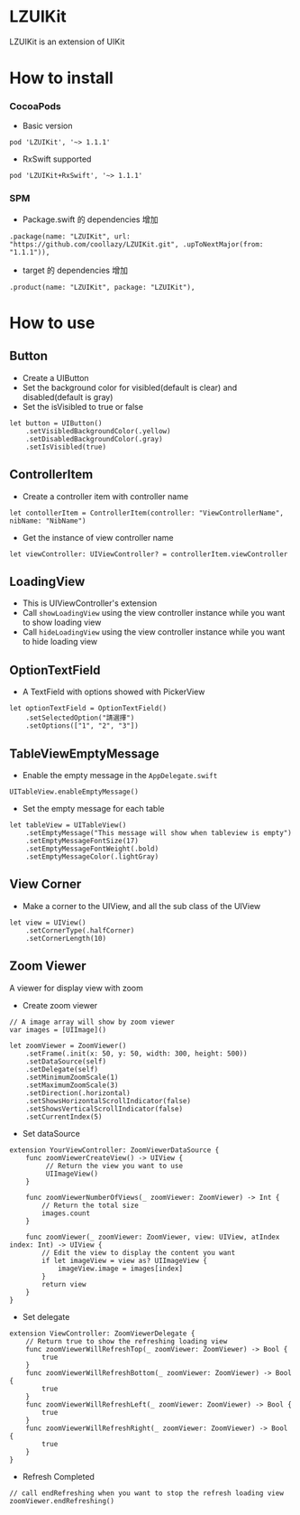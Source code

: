 # LZUIKit

LZUIKit is an extension of UIKit

# How to install

### CocoaPods

- Basic version

```
pod 'LZUIKit', '~> 1.1.1'
```

- RxSwift supported

```
pod 'LZUIKit+RxSwift', '~> 1.1.1'
```

### SPM

- Package.swift 的 dependencies 增加

```
.package(name: "LZUIKit", url: "https://github.com/coollazy/LZUIKit.git", .upToNextMajor(from: "1.1.1")),
```

- target 的 dependencies 增加

```
.product(name: "LZUIKit", package: "LZUIKit"),
```

# How to use

## Button

- Create a UIButton
- Set the background color for visibled(default is clear) and disabled(default is gray)
- Set the isVisibled to true or false

```
let button = UIButton()
	.setVisibledBackgroundColor(.yellow)
	.setDisabledBackgroundColor(.gray)
	.setIsVisibled(true)
```

## ControllerItem

- Create a controller item with controller name

```
let contollerItem = ControllerItem(controller: "ViewControllerName", nibName: "NibName")
```

- Get the instance of view controller name

```
let viewController: UIViewController? = controllerItem.viewController
```

## LoadingView

- This is UIViewController's extension
- Call `showLoadingView` using the view controller instance while you want to show loading view
- Call `hideLoadingView` using the view controller instance while you want to hide loading view


## OptionTextField

- A TextField with options showed with PickerView

```
let optionTextField = OptionTextField()
	.setSelectedOption("請選擇")
	.setOptions(["1", "2", "3"])

```

## TableViewEmptyMessage

- Enable the empty message in the `AppDelegate.swift`

```
UITableView.enableEmptyMessage()
```

- Set the empty message for each table

```
let tableView = UITableView()
	.setEmptyMessage("This message will show when tableview is empty")
	.setEmptyMessageFontSize(17)
	.setEmptyMessageFontWeight(.bold)
	.setEmptyMessageColor(.lightGray)
```

## View Corner

- Make a corner to the UIView, and all the sub class of the UIView

```
let view = UIView()
	.setCornerType(.halfCorner)
	.setCornerLength(10)
```

## Zoom Viewer

A viewer for display view with zoom

- Create zoom viewer

```
// A image array will show by zoom viewer
var images = [UIImage]()

let zoomViewer = ZoomViewer()
	.setFrame(.init(x: 50, y: 50, width: 300, height: 500))
    .setDataSource(self)
    .setDelegate(self)
    .setMinimumZoomScale(1)
    .setMaximumZoomScale(3)
    .setDirection(.horizontal)
    .setShowsHorizontalScrollIndicator(false)
    .setShowsVerticalScrollIndicator(false)
    .setCurrentIndex(5)

```
- Set dataSource

```
extension YourViewController: ZoomViewerDataSource {
    func zoomViewerCreateView() -> UIView {
		 // Return the view you want to use
		 UIImageView()
    }
    
    func zoomViewerNumberOfViews(_ zoomViewer: ZoomViewer) -> Int {
        // Return the total size
        images.count
    }
    
    func zoomViewer(_ zoomViewer: ZoomViewer, view: UIView, atIndex index: Int) -> UIView {
        // Edit the view to display the content you want
        if let imageView = view as? UIImageView {
            imageView.image = images[index]
        }
        return view
    }
}
```

- Set delegate

```
extension ViewController: ZoomViewerDelegate {
    // Return true to show the refreshing loading view
    func zoomViewerWillRefreshTop(_ zoomViewer: ZoomViewer) -> Bool {
        true
    }
    func zoomViewerWillRefreshBottom(_ zoomViewer: ZoomViewer) -> Bool {
        true
    }
    func zoomViewerWillRefreshLeft(_ zoomViewer: ZoomViewer) -> Bool {
        true
    }
    func zoomViewerWillRefreshRight(_ zoomViewer: ZoomViewer) -> Bool {
        true
    }
}
```

- Refresh Completed

```
// call endRefreshing when you want to stop the refresh loading view
zoomViewer.endRefreshing()
```



